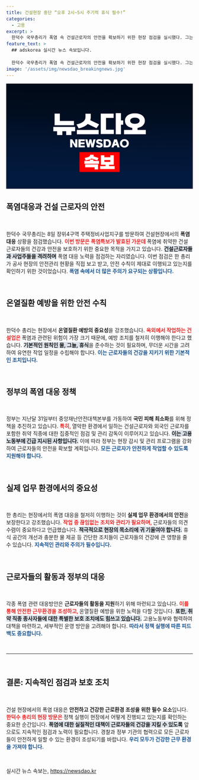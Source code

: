 ```yaml
---
title: 건설현장 중단 “오후 2시~5시 주기적 휴식 필수!”
categories:
  - 고용
excerpt: >
  한덕수 국무총리가 폭염 속 건설근로자의 안전을 확보하기 위한 현장 점검을 실시했다. 그는 온열질환 예방을 위한 필수 원칙인 물·그늘·휴식 준수를 강조하며, 야외작업 중단과 더위쉼터를 점검했다. 정부는 취약직종을 포함한 폭염 대응에 총력을 기울이고 있다.
feature_text: >
  ## adskorea 실시간 뉴스 속보입니다.

  한덕수 국무총리가 폭염 속 건설근로자의 안전을 확보하기 위한 현장 점검을 실시했다. 그는 온열질환 예방을 위한 필수 원칙인 물·그늘·휴식 준수를 강조하며, 야외작업 중단과 더위쉼터를 점검했다. 정부는 취약직종을 포함한 폭염 대응에 총력을 기울이고 있다.
image: '/assets/img/newsdao_breakingnews.jpg'
---
```


<p><img src="/assets/img/newsdao_breakingnews.jpg" alt="adskorea 속보" /></p>

<h2 data-ke-size="size26">폭염대응과 건설 근로자의 안전</h2>

<p data-ke-size="size16">&nbsp;</p>

<p>한덕수 국무총리는 8일 장위4구역 주택정비사업지구를 방문하여 건설현장에서의 <b>폭염대응</b> 상황을 점검했습니다. <b><span style="color: #ee2323;">이번 방문은 폭염특보가 발효된 가운데 </span></b>폭염에 취약한 건설 근로자들의 건강과 안전을 보호하기 위한 중요한 목적을 가지고 있습니다. <b><span style="background-color: #21538527;">건설근로자들과 사업주들을 격려하며</span></b> 폭염 대응 노력을 점검하는 자리였습니다. 이번 점검은 한 총리가 공사 현장의 안전관리 현황을 직접 보고 받고, 안전 수칙이 제대로 이행되고 있는지를 확인하기 위한 것이었습니다. <b><span style="color: #1a5490;">폭염 속에서 더 많은 주의가 요구되는 상황입니다.</span></b></p>

<p data-ke-size="size16">&nbsp;</p>

<h2 data-ke-size="size26">온열질환 예방을 위한 안전 수칙</h2>

<p data-ke-size="size16">&nbsp;</p>

<p>한덕수 총리는 현장에서 <b>온열질환 예방의 중요성</b>을 강조했습니다. <b><span style="color: #ee2323;">옥외에서 작업하는 건설업은 </span></b>폭염과 관련된 위험이 가장 크기 때문에, 예방 조치를 철저히 이행해야 한다고 했습니다. <b><span style="background-color: #21538527;">기본적인 원칙인 물, 그늘, 휴식</span></b>을 준수하는 것이 필요하며, 무더운 시간을 고려하여 유연한 작업 일정을 수립해야 합니다. <b><span style="color: #1a5490;">이는 근로자들의 건강을 지키기 위한 기본적인 조치입니다.</span></b></p>

<p data-ke-size="size16">&nbsp;</p>

<h2 data-ke-size="size26">정부의 폭염 대응 정책</h2>

<p data-ke-size="size16">&nbsp;</p>

<p>정부는 지난달 31일부터 중앙재난안전대책본부를 가동하여 <b>국민 피해 최소화</b>를 위해 정책을 추진하고 있습니다. <b><span style="color: #ee2323;">특히, </span></b>열악한 환경에서 일하는 건설근로자와 외국인 근로자를 포함한 취약 직종에 대한 집중적인 점검 및 관리 감독이 이루어지고 있습니다. <b><span style="background-color: #21538527;">이는 고용노동부에 긴급 지시된 사항입니다.</span></b> 이에 따라 정부는 현장 감시 및 관리 프로그램을 강화하여 근로자들의 안전을 확보할 계획입니다. <b><span style="color: #1a5490;">모든 근로자가 안전하게 작업할 수 있도록 지원해야 합니다.</span></b></p>

<p data-ke-size="size16">&nbsp;</p>

<h2 data-ke-size="size26">실제 업무 환경에서의 중요성</h2>

<p data-ke-size="size16">&nbsp;</p>

<p>한 총리는 현장에서의 폭염 대응을 철저히 이행하는 것이 <b>실제 업무 환경에서의 안전</b>을 보장한다고 강조했습니다. <b><span style="color: #ee2323;">작업 중 끊임없는 조치와 관리가 필요하며, </span></b>근로자들의 의견 수렴이 중요하다고 언급했습니다. <b><span style="background-color: #21538527;">적극적으로 현장의 목소리에 귀 기울여야 합니다.</span></b> 휴식 공간의 개선과 충분한 물 제공 등 간단한 조치들이 근로자들의 건강에 큰 영향을 줄 수 있습니다. <b><span style="color: #1a5490;">지속적인 관리와 주의가 필수입니다.</span></b></p>

<p data-ke-size="size16">&nbsp;</p>

<h2 data-ke-size="size26">근로자들의 활동과 정부의 대응</h2>

<p data-ke-size="size16">&nbsp;</p>

<p>각종 폭염 관련 대응방안은 <b>근로자들의 활동을 지원</b>하기 위해 마련되고 있습니다. <b><span style="color: #ee2323;">이를 통해 안전한 근무환경을 조성하고, </span></b>온열질환 예방을 위한 노력을 다할 것입니다. <b><span style="background-color: #21538527;">또한, 취약 직종 종사자들에 대한 특별한 보호 조치에도 힘쓰고 있습니다.</span></b> 고용노동부와 협력하여 대책을 마련하고, 세부적인 운영 방안을 고려해야 합니다. <b><span style="color: #1a5490;">따라서 정책 실행에 따른 피드백도 중요합니다.</span></b></p>

<p data-ke-size="size16">&nbsp;</p>

<hr>

<p data-ke-size="size16">&nbsp;</p>

<h2 data-ke-size="size26">결론: 지속적인 점검과 보호 조치</h2>

<p data-ke-size="size16">&nbsp;</p>

<p>건설 현장에서의 폭염 대응은 <b>안전하고 건강한 근로환경 조성을 위한 필수 요소</b>입니다. <b><span style="color: #ee2323;">한덕수 총리의 현장 방문은 </span></b>정책 실행이 현장에서 어떻게 진행되고 있는지를 확인하는 중요한 순간입니다. <b><span style="background-color: #21538527;">폭염에 대한 실질적인 대책이 근로자들의 건강을 지킬 수 있도록</span></b> 앞으로도 지속적인 점검과 노력이 필요합니다. 경찰과 정부 기관의 협력으로 모든 근로자들이 안전하게 일할 수 있는 환경이 조성되기를 바랍니다. <b><span style="color: #1a5490;">우리 모두가 건강한 근무 환경을 가져야 합니다.</span></b> </p>

<p data-ke-size="size16">&nbsp;</p>
실시간 뉴스 속보는, <a href="https://newsdao.kr" rel="dofollow">https://newsdao.kr</a>



